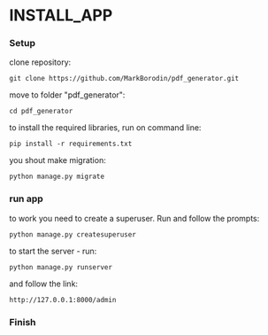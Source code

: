 # INSTALL_APP


### Setup

clone repository:
```
git clone https://github.com/MarkBorodin/pdf_generator.git
```
move to folder "pdf_generator":
```
cd pdf_generator
```

to install the required libraries, run on command line:
```
pip install -r requirements.txt
```

you shout make migration:
```
python manage.py migrate
```

### run app


to work you need to create a superuser. Run and follow the prompts:

```
python manage.py createsuperuser
```

to start the server - run:

```
python manage.py runserver
```

and follow the link:

```
http://127.0.0.1:8000/admin
```


### Finish
